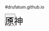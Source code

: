 #drufatum.github.io
<!DOCTYPE html>
<html>
<head>
    <meta charset="utf-8"/>
</head>
<body>
    <input id="up" style="position:fixed;font-size:30px;" onclick="upf()" type="button" value="^">
    <input id="down" style="position:fixed;font-size:30px;transform:rotate(0.5turn);" onclick="downf()" type="button" value="^">
    <input id="right" style="position:fixed;font-size:30px;" onclick="rightf()" type="button" value=">">
    <input id="left" style="position:fixed;font-size:30px;" onclick="leftf()" type="button" value="<">
    <div id="pp" style="position:fixed;font-size:30px;">原神</div>
    <script>"use strict";
        setInterval(function(){},3000);
        let cp=pp.getBoundingClientRect();
        pp.style.left=0+"px";
        pp.style.top=document.documentElement.clientHeight-cp.height+"px";
        let u=up.getBoundingClientRect();
        up.style.left=document.documentElement.clientWidth/2-u.width/2+"px";
        up.style.top=document.documentElement.clientHeight/2-u.height/2+"px";
        let r=right.getBoundingClientRect();
        right.style.left=document.documentElement.clientWidth/2+r.width/2+"px";
        right.style.top=document.documentElement.clientHeight/2-r.height/2+"px";
        let l=left.getBoundingClientRect();
        left.style.left=document.documentElement.clientWidth/2-l.width*3/2+"px";
        left.style.top=document.documentElement.clientHeight/2-l.height/2+"px";
        let d=down.getBoundingClientRect();        
        down.style.left=document.documentElement.clientWidth/2-d.width*5/2+"px";
        down.style.top=document.documentElement.clientHeight/2-d.height/2+"px";
        let y=document.documentElement.clientHeight-cp.height;
        let x=0;
        function upf(){
            y-=10;
            pp.style.top=y+"px";
        }
        function rightf(){
            x+=10;
            pp.style.left=x+"px";
        }
        function leftf(){
            x-=10;
            pp.style.left=x+"px";
        }
        function downf(){
            y+=10;
            pp.style.top=y+"px";
        }
        if(confirm("dipt")){            
            localStorage.setItem("test",localStorage.getItem("test")+1);
        }
        else{
            alert(localStorage.getItem("test"));            
        }
    </script>
</body>
</html>
